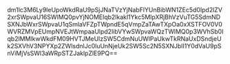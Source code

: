 dm1lc3M6Ly9leUpoWkdRaU9pSjJNaTVzYjNabFlYUnBibWN1ZEc5d0lpd2lZV2xrSWpvaU16SWlMQ0pvYjNOMElqb2lkakl1Ykc5MlpXRjBhVzVuTG5SdmNDSXNJbWxrSWpvaU1qSmlaVFZpTWpndE5qVmpZaTAwTXpOa0xXSTFOV0V0WVRZMVpEUmpNVEJtWmpaaUlpd2libVYwSWpvaWQzTWlMQ0p3WVhSb0lqb2lMMlkwWkdFM09HVTJMeUlzSW5CdmNuUWlPaUkwTkRNaUxDSndjeUk2SXVhV3NPYXp2ZWlsdnlJc0luUnNjeUk2SW5Sc2N5SXNJblI1Y0dVaU9pSnViMjVsSWl3aWRpSTZJaklpZlE9PQ==
